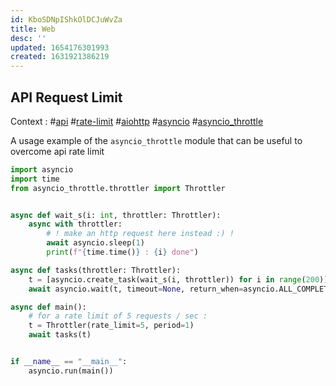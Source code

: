 ```yaml
---
id: KboSDNpIShkOlDCJuWvZa
title: Web
desc: ''
updated: 1654176301993
created: 1631921386219
---
```


## API Request Limit

Context : #[api]() #[rate-limit]() #[aiohttp]() #[asyncio]() #[asyncio_throttle]()

A usage example of the ```asyncio_throttle``` module that can be useful to overcome api rate limit

```python
import asyncio
import time
from asyncio_throttle.throttler import Throttler


async def wait_s(i: int, throttler: Throttler):
    async with throttler:
        # ! make an http request here instead :) !
        await asyncio.sleep(1)
        print(f"{time.time()} : {i} done")

async def tasks(throttler: Throttler):
    t = [asyncio.create_task(wait_s(i, throttler)) for i in range(200)]
    await asyncio.wait(t, timeout=None, return_when=asyncio.ALL_COMPLETED)

async def main():
    # for a rate limit of 5 requests / sec :
    t = Throttler(rate_limit=5, period=1)
    await tasks(t)


if __name__ == "__main__":
    asyncio.run(main()) 
```
